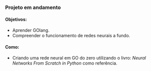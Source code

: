 ### Projeto em andamento
#### Objetivos:
  - Aprender GOlang.
  - Compreender o funcionamento de redes neurais a fundo.
#### Como:
  - Criando uma rede neural em GO do zero utilizando o livro: _Neural Networks From Scratch in Python_ como referência.
 
